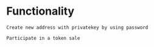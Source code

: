 # Functionality
```
Create new address with privatekey by using password
```

```
Participate in a token sale
```
